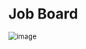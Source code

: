 # Job Board

![image](https://github.com/user-attachments/assets/9cbf2cda-8322-4219-a92b-a256b9ae90a2)